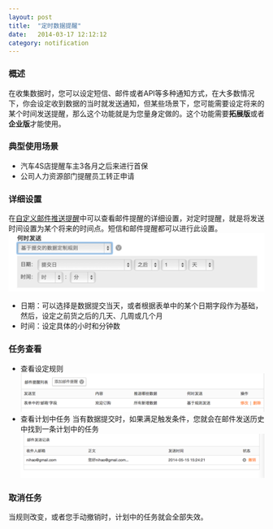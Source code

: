 ```yaml
---
layout: post
title:  "定时数据提醒"
date:   2014-03-17 12:12:12
category: notification
---
```


### 概述
在收集数据时，您可以设定短信、邮件或者API等多种通知方式，在大多数情况下，你会设定收到数据的当时就发送通知，但某些场景下，您可能需要设定将来的某个时间发送提醒，那么这个功能就是为您量身定做的。这个功能需要**拓展版**或者**企业版**才能使用。

### 典型使用场景
* 汽车4S店提醒车主3各月之后来进行首保
* 公司人力资源部门提醒员工转正申请

### 详细设置
在[自定义邮件推送提醒](email-push.html)中可以查看邮件提醒的详细设置，对定时提醒，就是将发送时间设置为某个将来的时间点。短信和邮件提醒都可以进行此设置。
![](/images/email-push-when.png)

* 日期：可以选择是数据提交当天，或者根据表单中的某个日期字段作为基础，然后，设定之前货之后的几天、几周或几个月
* 时间：设定具体的小时和分钟数

### 任务查看
* 查看设定规则
![](/images/scheduler-setting-1.png)
* 查看计划中任务
当有数据提交时，如果满足触发条件，您就会在邮件发送历史中找到一条计划中的任务
![](/images/scheduler-task-1.png)

### 取消任务
当规则改变，或者您手动撤销时，计划中的任务就会全部失效。
